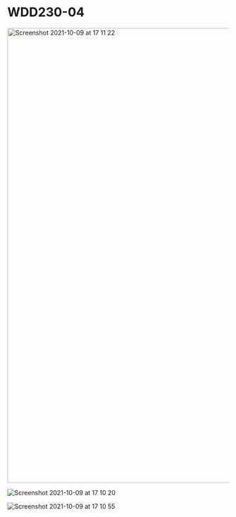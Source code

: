 # WDD230-04

<img width="1033" alt="Screenshot 2021-10-09 at 17 11 22" src="https://user-images.githubusercontent.com/90800458/136664061-f1628bb3-68fd-40cc-868e-c92a13f73e86.png">


![Screenshot 2021-10-09 at 17 10 20](https://user-images.githubusercontent.com/90800458/136664072-7b7c8f12-65ee-49de-85ab-bf45577e106b.png)


![Screenshot 2021-10-09 at 17 10 55](https://user-images.githubusercontent.com/90800458/136664076-408a5817-534a-4a54-b4e2-433dd7a2ea8d.png)
